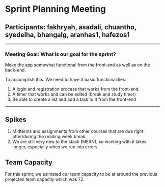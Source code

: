  # Sprint Planning Meeting

 ## Participants: fakhryah, asadali, chuantho, syedelha, bhangalg, aranhas1, hafezos1

---------------------------------

 ### Meeting Goal: What is our goal for the sprint?

 Make the app somewhat functional from the front-end as well as on the back-end.

 To accomplish this. We need to have 3 basic functionalities:

 1. A login and registration process that works from the front-end.
 2. A timer that works and can be edited (break and study timer)
 3. Be able to create a list and add a task to it from the front-end

---------------------------------

## Spikes

1. Midterms and assignments from other courses that are due right after/during the reading week break.
2. We are still very new to the stack (MERN), so working with it takes longer, especially when we run into errors.

## Team Capacity

For this sprint, we esimated our team capacity to be at around the previous projected team capactiy which was 72.